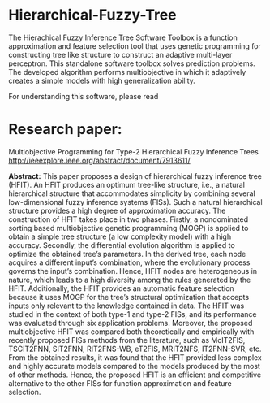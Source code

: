 # Hierarchical-Fuzzy-Tree
The Hierachical Fuzzy Inference Tree Software Toolbox is a function approximation and feature selection tool that uses genetic programming for constructing tree like structure to construct an adaptive multi-layer perceptron. This standalone software toolbox solves prediction problems. The developed algorithm performs multiobjective in which it adaptively creates a simple models with high generalization ability.

For understanding this software, please read 
# Research paper:
Multiobjective Programming for Type-2 Hierarchical Fuzzy Inference Trees <br>
http://ieeexplore.ieee.org/abstract/document/7913611/

<b> Abstract:</b>
This paper proposes a design of hierarchical fuzzy inference tree (HFIT). An HFIT produces an optimum tree-like structure, i.e., a natural hierarchical structure that accommodates simplicity by combining several low-dimensional fuzzy inference systems (FISs). Such a natural hierarchical structure provides a high degree of approximation accuracy. The construction of HFIT takes place in two phases. Firstly, a nondominated sorting based multiobjective genetic programming (MOGP) is applied to obtain a simple tree structure (a low complexity model) with a high accuracy. Secondly, the differential evolution algorithm is applied to optimize the obtained tree’s parameters. In the derived tree, each node acquires a different input’s combination, where the evolutionary process governs the input’s combination. Hence, HFIT nodes are heterogeneous in nature, which leads to a high diversity among the rules generated by the HFIT. Additionally, the HFIT provides an automatic feature selection because it uses MOGP for the tree’s structural optimization that accepts inputs only relevant to the knowledge contained in data. The HFIT was studied in the context of both type-1 and type-2 FISs, and its performance was evaluated through six application problems. Moreover, the proposed multiobjective HFIT was compared both theoretically and empirically with recently proposed FISs methods from the literature, such as McIT2FIS, TSCIT2FNN, SIT2FNN, RIT2FNS-WB, eT2FIS, MRIT2NFS, IT2FNN-SVR, etc. From the obtained results, it was found that the HFIT provided less complex and highly accurate models compared to the models produced by the most of other methods. Hence, the proposed HFIT is an efficient and competitive alternative to the other FISs for function approximation and feature selection.

